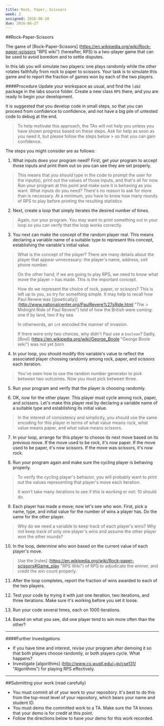 ```yaml
---
title: Rock, Paper, Scissors
week: 2
assigned: 2016-06-20
due: 2016-06-27
---
```


##Rock-Paper-Scissors

The game of [Rock-Paper-Scissors] (https://en.wikipedia.org/wiki/Rock-paper-scissors "RPS wiki") (hereafter, RPS) is a two-player game that can be used to avoid boredom and to settle disputes.

In this lab you will simulate two players: one plays randomly while
the other rotates faithfully from rock to paper to scissors. Your task is
to simulate this game and to report the fraction of games won by
each of the two players.

####Procedure
Update your workspace as usual, and find the `lab2` package in the labs source folder.
Create a new class `RPS` there, and you are ready to begin your development.

It is suggested that you develop code in small steps, so that you can proceed from confidence to confidence, and not have a big pile of untested code to debug at the end.

> To help motivate this approach, the TAs will not help you unless you have shown progress based on these steps. Ask for help as soon as you need it, but please follow the steps below > so that you can gain confidence.

The steps you might consider are as follows:

1. What inputs does your program need? First, get your program to accept those inputs and print them out so you can see they are set properly.

  > This means that you should type in the code to prompt the user for the input(s), print out the values of those inputs, and that's all for now. Run your program at this point
  > and make sure it is behaving as you want.
  > What inputs do you need? There's no reason to ask for more than is necessary. At a minimum, you have to know how many rounds of RPS to play before printing the resulting
  > statistics

2. Next, create a loop that simply iterates the desired number of times.

  > Again, run your program. You may want to print something out in your loop so you can
  > verify that the loop works correctly.

3. You next can make the concept of the random player real. This means declaring a variable name of a suitable type to represent this concept, establishing the variable's initial value.

  > What is the concept of the player? There are many details about the
  > player that appear unnecessary: the player's name, address, cell phone number.
  >
  > On the other hand, if we are going to play RPS, we need to know what move the player > has made. This is the important concept.
  >
  > How do we represent the choice of rock, paper, or scissors?
  > This is left up to you, so try for something simple. It may help to recall how Paul
  > Revere was [(poetically)] (http://www.nationalcenter.org/PaulRevere%27sRide.html "The > Midnight Ride of Paul Revere") told of how the British were coming: one if by land,
  > two if by sea.
  >
  > In otherwords, an `int` encoded the manner of invasion.
  >
  > If there were only two choices, why didn't Paul use a `boolean`?
  > Sadly, [Bool] (https://en.wikipedia.org/wiki/George_Boole "George Boole wiki")
  > was not yet born

4. In your loop, you should modify this variable's value to reflect the associated player choosing randomly among rock, paper, and scissors each iteration.

  > You've seen how to use the random number generator to pick between two outcomes.
  > Now you must pick between three.

5. Run your program and verify that the player is choosing randomly.

6. OK, now for the other player. This player must cycle among rock, paper, and scissors. Let's make this player real by declaring a variable name of a suitable type and establishing its initial value.

  > In the interest of consistency and simplicity, you should use the same
  > encoding for this player in terms of what value means rock, what value means
  > paper, and what value means scissors.

7. In your loop, arrange for this player to choose its next move based on its previous move. If the move used to be rock, it's now paper. If the move used to be paper, it's now scissors. If the move was scissors, it's now rock.

8. Run your program again and make sure the cycling player is behaving properly.

  > To verify the cycling player's behavior, you will probably want to print out
  > the values representing that player's move each iteration.
  >
  > It won't take many iterations to see if this is working or not: 10 should do.

9. Each player has made a move; now let's see who won. First, pick a name, type, and initial value for the number of wins a player has. Do the same for the other player.

  > Why do we need a variable to keep track of each player's wins?
  > Why not keep track of only one player's wins and assume the other player won the
  > other rounds?

10. In the loop, determine who won based on the current value of each player's move.

  > Use the [rules]
  > (https://en.wikipedia.org/wiki/Rock-paper-scissors#Game_play "RPS Wiki")
  > of RPS to adjudicate the winner,
  > and credit the win count properly.

11. After the loop completes, report the fraction of wins awarded to each of the two players.

12. Test your code by trying it with just one iteration, two iterations, and three iterations. Make sure it's working before you set it loose.

13. Run your code several times, each on 1000 iterations.

14. Based on what you see, did one player tend to win more often than the other?

<HR>

####Further Investigations

* If you have time and interest, revise your program after demoing it so that both players choose randomly, or both players cycle. What happens?
* Investigate [algorithms] (http://www.cs.wustl.edu/~jp/cse131/ "Algorithms") for playing RPS effectively.

<HR>

##Submitting your work (read carefully)

* You must commit all of your work to your repository. It's best to do this from the top-most level of your repository, which bears your name and student ID.
* You must demo the committed work to a TA. Make sure the TA knows that your demo is for credit at this point.
* Follow the directions below to have your demo for this work recorded.
